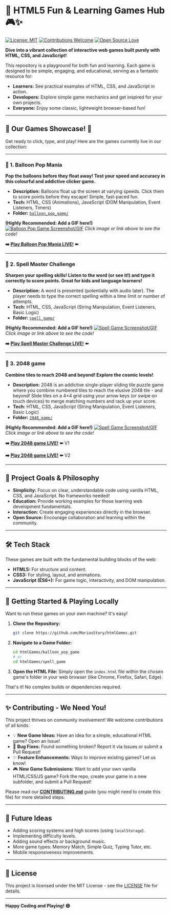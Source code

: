 # 🚀 HTML5 Fun & Learning Games Hub 🎮✨

[![License: MIT](https://img.shields.io/badge/License-MIT-yellow.svg)](https://opensource.org/licenses/MIT)
[![Contributions Welcome](https://img.shields.io/badge/Contributions-Welcome-brightgreen.svg?style=flat)](CONTRIBUTING.md)
[![Open Source Love](https://badges.frapsoft.com/os/v1/open-source.svg?v=103)](https://github.com/ellerbrock/open-source-badge/)

**Dive into a vibrant collection of interactive web games built purely with HTML, CSS, and JavaScript!**

This repository is a playground for both fun and learning. Each game is designed to be simple, engaging, and educational, serving as a fantastic resource for:

*   **Learners:** See practical examples of HTML, CSS, and JavaScript in action.
*   **Developers:** Explore simple game mechanics and get inspired for your own projects.
*   **Everyone:** Enjoy some classic, lightweight browser-based fun!

---

## 🎉 Our Games Showcase! 🎉

Get ready to click, type, and play! Here are the games currently live in our collection:

---

### 🎈 1. Balloon Pop Mania

**Pop the balloons before they float away! Test your speed and accuracy in this colourful and addictive clicker game.**

*   **Description:** Balloons float up the screen at varying speeds. Click them to score points before they escape! Simple, fast-paced fun.
*   **Tech:** HTML, CSS (Animations), JavaScript (DOM Manipulation, Event Listeners, Timers)
*   **Folder:** [`balloon_pop_game/`](./balloon_pop_game/)

**(Highly Recommended: Add a GIF here!)**
[![Balloon Pop Game Screenshot/GIF](placeholder_link_to_balloon_pop_image_or_gif.gif)](./balloon_pop_game/)
*Click image or link above to see the code!*

**➡️ [Play Balloon Pop Mania LIVE!](https://mariasstory.github.io/htmlGames/balloon_pop_game/balloon_pop_game.html) ⬅️**

---

### 🧠 2. Spell Master Challenge

**Sharpen your spelling skills! Listen to the word (or see it!) and type it correctly to score points. Great for kids and language learners!**

*   **Description:** A word is presented (potentially with audio later). The player needs to type the correct spelling within a time limit or number of attempts.
*   **Tech:** HTML, CSS, JavaScript (String Manipulation, Event Listeners, Basic Logic)
*   **Folder:** [`spell_game/`](./spell_game/)

**(Highly Recommended: Add a GIF here!)**
[![Spell Game Screenshot/GIF](placeholder_link_to_spell_game_image_or_gif.gif)](./spell_game/)
*Click image or link above to see the code!*

**➡️ [Play Spell Master Challenge LIVE!](https://mariasstory.github.io/htmlGames/spell_game/spell_game.html) ⬅️**

---

### 🧠 3. 2048 game

**Combine tiles to reach 2048 and beyond! Explore the cosmic levels!**

*   **Description:** 2048 is an addictive single-player sliding tile puzzle game where you combine numbered tiles to reach the elusive 2048 tile - and beyond! Slide tiles on a 4×4 grid using your arrow keys (or swipe on touch devices) to merge matching numbers and rack up your score.
*   **Tech:** HTML, CSS, JavaScript (String Manipulation, Event Listeners, Basic Logic)
*   **Folder:** [`2048_game/`](./2048_game/)

**(Highly Recommended: Add a GIF here!)**
[![Spell Game Screenshot/GIF](placeholder_link_to_spell_game_image_or_gif.gif)](./2048_game/)
*Click image or link above to see the code!*

**➡️ [Play 2048 game LIVE!](https://mariasstory.github.io/htmlGames/2048_game/index.html) ⬅️** V1

**➡️ [Play 2048 game LIVE!](https://mariasstory.github.io/htmlGames/2048_game/2048_game.html) ⬅️** V2

---

## 🎯 Project Goals & Philosophy

*   **Simplicity:** Focus on clear, understandable code using vanilla HTML, CSS, and JavaScript. No frameworks needed!
*   **Education:** Provide working examples for those learning web development fundamentals.
*   **Interaction:** Create engaging experiences directly in the browser.
*   **Open Source:** Encourage collaboration and learning within the community.

---

## 🛠️ Tech Stack

These games are built with the fundamental building blocks of the web:

*   **HTML5:** For structure and content.
*   **CSS3:** For styling, layout, and animations.
*   **JavaScript (ES6+):** For game logic, interactivity, and DOM manipulation.

---

## 🚀 Getting Started & Playing Locally

Want to run these games on your own machine? It's easy!

1.  **Clone the Repository:**
    ```bash
    git clone https://github.com/MariasStory/htmlGames.git
    ```
2.  **Navigate to a Game Folder:**
    ```bash
    cd htmlGames/balloon_pop_game
    # or
    cd htmlGames/spell_game
    ```
3.  **Open the HTML File:**
    Simply open the `index.html` file within the chosen game's folder in your web browser (like Chrome, Firefox, Safari, Edge).

That's it! No complex builds or dependencies required.

---

## ✨ Contributing - We Need You!

This project thrives on community involvement! We welcome contributions of all kinds:

*   💡 **New Game Ideas:** Have an idea for a simple, educational HTML game? Open an Issue!
*   🐛 **Bug Fixes:** Found something broken? Report it via Issues or submit a Pull Request!
*   ✨ **Feature Enhancements:** Ways to improve existing games? Let us know!
*   🎮 **New Game Submissions:** Want to add your own vanilla HTML/CSS/JS game? Fork the repo, create your game in a new subfolder, and submit a Pull Request!

Please read our [**CONTRIBUTING.md**](CONTRIBUTING.md) guide (you might need to create this file) for more detailed steps.

---

## 🔮 Future Ideas

*   Adding scoring systems and high scores (using `localStorage`).
*   Implementing difficulty levels.
*   Adding sound effects or background music.
*   More game types: Memory Match, Simple Quiz, Typing Tutor, etc.
*   Mobile responsiveness improvements.

---

## 📜 License

This project is licensed under the MIT License - see the [LICENSE](LICENSE) file for details.

---

**Happy Coding and Playing! 😄**
